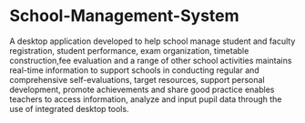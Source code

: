 # School-Management-System
A desktop application developed to help school manage student and faculty registration, student performance, exam organization, timetable construction,fee evaluation and a range of other school activities maintains real-time information to support schools in conducting regular and comprehensive self-evaluations, target resources, support personal development, promote achievements and share good practice enables teachers to access information, analyze and input pupil data through the use of integrated desktop tools.
